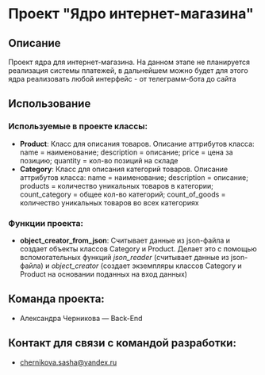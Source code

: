 # Проект "Ядро интернет-магазина"

## Описание
Проект ядра для интернет-магазина. На данном этапе не планируется реализация системы платежей, в дальнейшем можно будет для этого ядра реализовать любой интерфейс - от телеграмм-бота до сайта

## Использование

### Используемые в проекте классы:
- **Product**: Класс для описания товаров. Описание аттрибутов класса: name = наименование; description = описание; price = цена за позицию; quantity = кол-во позиций на складе
- **Category**: Класс для описания категорий товаров. Описание аттрибутов класса: name = наименование; description = описание; products = количество уникальных товаров в категории; count_category = общее кол-во категорий; count_of_goods = количество уникальных товаров во всех категориях

### Функции проекта:
- **object_creator_from_json**: Считывает данные из json-файла и создает объекты классов Category и Product. Делает это с помощью вспомогательных функций *json_reader* (считывает данные из json-файла) и *object_creator* (создает экземпляры классов Category и Product на основании поданных на вход данных)

## Команда проекта:
* Александра Черникова — Back-End 
## Контакт для связи с командой разработки:
* chernikova.sasha@yandex.ru
